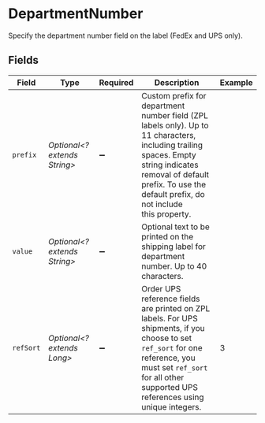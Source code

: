 # DepartmentNumber

Specify the department number field on the label (FedEx and UPS only).


## Fields

| Field                                                                                                                                                                                                                    | Type                                                                                                                                                                                                                     | Required                                                                                                                                                                                                                 | Description                                                                                                                                                                                                              | Example                                                                                                                                                                                                                  |
| ------------------------------------------------------------------------------------------------------------------------------------------------------------------------------------------------------------------------ | ------------------------------------------------------------------------------------------------------------------------------------------------------------------------------------------------------------------------ | ------------------------------------------------------------------------------------------------------------------------------------------------------------------------------------------------------------------------ | ------------------------------------------------------------------------------------------------------------------------------------------------------------------------------------------------------------------------ | ------------------------------------------------------------------------------------------------------------------------------------------------------------------------------------------------------------------------ |
| `prefix`                                                                                                                                                                                                                 | *Optional<? extends String>*                                                                                                                                                                                             | :heavy_minus_sign:                                                                                                                                                                                                       | Custom prefix for department number field (ZPL labels only). Up to 11 characters, including trailing <br/>spaces. Empty string indicates removal of default prefix. To use the default prefix, do not include<br/>this property. |                                                                                                                                                                                                                          |
| `value`                                                                                                                                                                                                                  | *Optional<? extends String>*                                                                                                                                                                                             | :heavy_minus_sign:                                                                                                                                                                                                       | Optional text to be printed on the shipping label for department number. Up to 40 characters.                                                                                                                            |                                                                                                                                                                                                                          |
| `refSort`                                                                                                                                                                                                                | *Optional<? extends Long>*                                                                                                                                                                                               | :heavy_minus_sign:                                                                                                                                                                                                       | Order UPS reference fields are printed on ZPL labels. For UPS shipments, if you choose to set `ref_sort` for one reference, you must set `ref_sort` for all other supported UPS references using unique integers.        | 3                                                                                                                                                                                                                        |